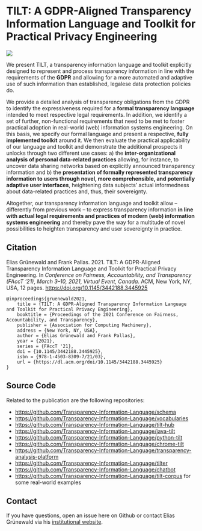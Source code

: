 # TILT: A GDPR-Aligned Transparency Information Language and Toolkit for Practical Privacy Engineering

![](overview.png)

We present TILT, a transparency information language and toolkit explicitly designed to represent and process transparency information in line with the requirements of the **GDPR** and allowing for a more automated and adaptive use of such information than established, legalese data protection policies do.

We provide a detailed analysis of transparency obligations from the GDPR to identify the expressiveness required for a **formal transparency language** intended to meet respective legal requirements. In addition, we identify a set of further, non-functional requirements that need to be met to foster practical adoption in real-world (web) information systems engineering. On this basis, we specify our formal language and present a respective, **fully implemented toolkit** around it. We then evaluate the practical applicability of our language and toolkit and demonstrate the additional prospects it unlocks through two different use cases: a) the **inter-organizational analysis of personal data-related practices** allowing, for instance, to uncover data sharing networks based on explicitly announced transparency information and b) the **presentation of formally represented transparency information to users through novel, more comprehensible, and potentially adaptive user interfaces**, heightening data subjects’ actual informedness about data-related practices and, thus, their sovereignty.

Altogether, our transparency information language and toolkit allow – differently from previous work – to express transparency information **in line with actual legal requirements and practices of modern (web) information systems engineering** and thereby pave the way for a multitude of novel possibilities to heighten transparency and user sovereignty in practice.

## Citation

Elias Grünewald and Frank Pallas. 2021. TILT: A GDPR-Aligned Transparency Information Language and Toolkit for Practical Privacy Engineering. In _Conference on Fairness, Accountability, and Transparency (FAccT ’21)_, _March 3–10, 2021_, _Virtual Event, Canada_. ACM, New York, NY, USA, 12 pages. https://doi.org/10.1145/3442188.3445925

```
@inproceedings{gruenewald2021,
    title = {TILT: A GDPR-Aligned Transparency Information Language and Toolkit for Practical Privacy Engineering},
    booktitle = {Proceedings of the 2021 Conference on Fairness, Accountability, and Transparency},
    publisher = {Association for Computing Machinery},
    address = {New York, NY, USA},
    author = {Elias Grünewald and Frank Pallas},
    year = {2021},
    series = {FAccT '21},
    doi = {10.1145/3442188.3445925},
    isbn = {978-1-4503-8309-7/21/03},
    url = {https://dl.acm.org/doi/10.1145/3442188.3445925}
}
```

## Source Code

Related to the publication are the following repositories:
- https://github.com/Transparency-Information-Language/schema
- https://github.com/Transparency-Information-Language/vocabularies
- https://github.com/Transparency-Information-Language/tilt-hub
- https://github.com/Transparency-Information-Language/java-tilt
- https://github.com/Transparency-Information-Language/python-tilt
- https://github.com/Transparency-Information-Language/chrome-tilt
- https://github.com/Transparency-Information-Language/transparency-analysis-platform
- https://github.com/Transparency-Information-Language/tilter
- https://github.com/Transparency-Information-Language/chatbot
- https://github.com/Transparency-Information-Language/tilt-corpus for some real-world examples

## Contact
If you have questions, open an issue here on Github or contact Elias Grünewald via his [institutional website](https://www.ise.tu-berlin.de/menue/team/elias_gruenewald/parameter/en/).
